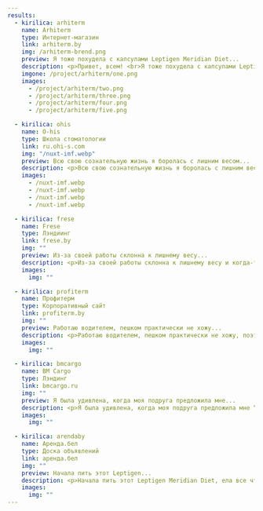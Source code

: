 ```yaml
---
results:
  - kirilica: arhiterm
    name: Arhiterm
    type: Интернет-магазин
    link: arhiterm.by
    img: /arhiterm-brend.png
    preview: Я тоже похудела с капсулами Leptigen Meridian Diet...
    description: <p>Привет, всем! <br>Я тоже похудела с капсулами Leptigen Meridian Diet. <br>Скажу честно - о таком результате я даже и не мечтала! <br>Сама себе думала, что это все глупости и не хотела начинать,- но сестра уговорила попробовать. Начала пить эти капсулы в итоге, скоро уже пришлось бежать в магазин менять гардероб, штаны стали спадать )))))))) <br>Сейчас вес стабилизировался и не меняется!!! Сказать, что я счастлива - это ничего не сказать!! :))) <br>Всем рекомендую попробовать! Хотя бы в течении 1.5 месяцев, сами увидите результат! Девчата, не слушайте никого, что у вас не получиться или вы не сможете. Я же смогла! <br>А вы сможете ещё больше! Всем советую Leptigen Meridian Diet, только он и помог. Пока такая возможность, надо брать!</p>
    imgone: /project/arhiterm/one.png
    images:
      - /project/arhiterm/two.png
      - /project/arhiterm/three.png
      - /project/arhiterm/four.png
      - /project/arhiterm/five.png

  - kirilica: ohis
    name: O-his
    type: Школа стоматологии
    link: ru.ohi-s.com
    img: "/nuxt-imf.webp"
    preview: Всю свою сознательную жизнь я боролась с лишним весом...
    description: <p>Всю свою сознательную жизнь я боролась с лишним весом. <br> Перепробовала всевозможные диеты, ходила в спорт зал, покупала разные таблетки. <br> Ничего не помагало. <br> Когда я уже опустила руки и решила, все бесполезно, в соц.сетях случайно увидела страничку своей одноклассницы. <br> Она была худенькая, как моделька!! <br> Мы разговорились и она открыла свой секрет стройности- Leptigen Meridian Diet. <br> Я не могла поверить, что я похудею пока не заказала и приступила к программе похудения! Этот препарат-ЧУДО! <br> Я свободна от лишнего веса и счастливая женщина!</p>
    images:
      - /nuxt-imf.webp
      - /nuxt-imf.webp
      - /nuxt-imf.webp
      - /nuxt-imf.webp

  - kirilica: frese
    name: Frese
    type: Лэндиинг
    link: frese.by
    img: ""
    preview: Из-за своей работы склонна к лишнему весу...
    description: <p>Из-за своей работы склонна к лишнему весу и когда-то давно, так давно, что мне кажется, что это уже неправда, я весила почти 140 кг. <br> Я заказала для похудения 2 курса Leptigen Meridian Diet и теперь вешу невообразимые 71 кг. <br>Результат - минус 69 кг за 3,5 месяца! Вес держится! <br>Я с гордостью хочу показать вам фотографии - результат моей борьбы с лишним весом. <br>Я даже не верила, что смогу настолько измениться в свои годы, но оказалось похудеть реально в любом возрасте! <br>Спасибо за такую акцию! Сэкономила – значит заработала.</p>
    images:
      img: ""

  - kirilica: profiterm
    name: Профитерм
    type: Корпоративный сайт
    link: profiterm.by
    img: ""
    preview: Работаю водителем, пешком практически не хожу...
    description: <p>Работаю водителем, пешком практически не хожу, поэтому всегда была проблема лишнего веса. <br>Ко всему как и все, люблю покушать. Ограничивать себя не могу совсем! <br>Случайно наткнулся в интернете на рекламу препарата Leptigen Meridian Diet. <br>Сначала не поверил, что я скину хоть килограмм, но думаю, была не была, рискну. У меня получилось похудеть на целых 17 кг! <br>Такое впечатление, что и помолодел на 17 лет) Очень рад, что не побоялся.</p>
    images:
      img: ""

  - kirilica: bmcargo
    name: BM Cargo
    type: Лэндинг
    link: bmcargo.ru
    img: ""
    preview: Я была удивлена, когда моя подруга предложила мне...
    description: <p>Я была удивлена, когда моя подруга предложила мне “Leptigen Meridian Diet” и даже посоветовала мне не заниматься спортом и не отказываться от любимой еды. <br>За полтора месяца я смогла сбросить около 15 кг. <br>Это было так просто и я до сих пор не могу поверить в это, это невероятно!</p>
    images:
      img: ""

  - kirilica: arendaby
    name: Аренда.бел
    type: Доска объявлений
    link: аренда.бел
    img: ""
    preview: Начала пить этот Leptigen...
    description: <p>Начала пить этот Leptigen Meridian Diеt, ела все что нравится, при этом похудела на 9 кг. <br>Я считаю, что Leptigen Meridian Diеt лучшее среди того что я встречала для похудения, а что самое прекрасное не надо гробить себя в спортзале, нету на это время и желания. <br>Такое решение для таких, как я просто идеально! Рекомендую! Вот мои результаты:</p>
    images:
      img: ""
---
```

